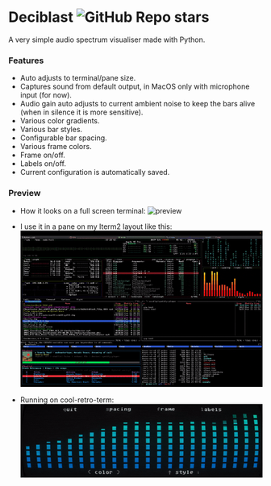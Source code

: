 # Deciblast ![GitHub Repo stars](https://img.shields.io/github/stars/pedrocatalao/deciblast)

A very simple audio spectrum visualiser made with Python.

### Features
* Auto adjusts to terminal/pane size.
* Captures sound from default output, in MacOS only with microphone input (for now).
* Audio gain auto adjusts to current ambient noise to keep the bars alive (when in silence it is more sensitive).
* Various color gradients.
* Various bar styles.
* Configurable bar spacing.
* Various frame colors.
* Frame on/off.
* Labels on/off.
* Current configuration is automatically saved.

### Preview
* How it looks on a full screen terminal:
![preview](docs/deciblast4.gif)

* I use it in a pane on my Iterm2 layout like this:
![preview](docs/cool-term-layout.gif)

* Running on cool-retro-term:
![preview](docs/coool-retro-term3.gif)
